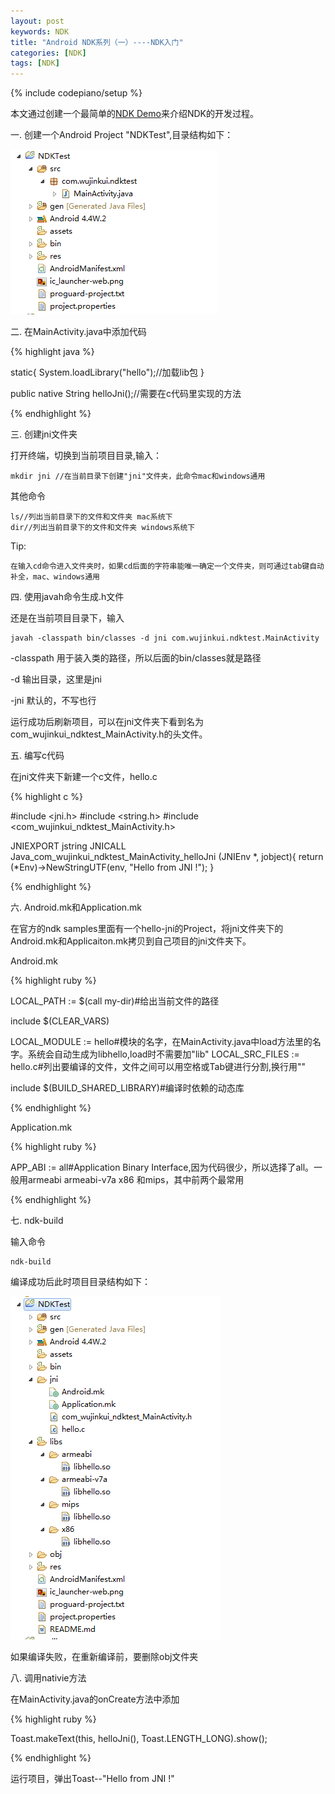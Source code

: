 ```yaml
---
layout: post
keywords: NDK
title: "Android NDK系列（一）----NDK入门"
categories: [NDK]
tags: [NDK]
---
```

{% include codepiano/setup %}

本文通过创建一个最简单的[NDK Demo](https://github.com/kui2015/NDKTest)来介绍NDK的开发过程。

一. 创建一个Android Project "NDKTest",目录结构如下：

<img src="/image/NDKTest_Package_Explorer.png" />

二. 在MainActivity.java中添加代码

{% highlight java %}

static{
	System.loadLibrary("hello");//加载lib包
}

public native String helloJni();//需要在c代码里实现的方法
	
{% endhighlight %}

三. 创建jni文件夹

打开终端，切换到当前项目目录,输入：

	mkdir jni //在当前目录下创建"jni"文件夹，此命令mac和windows通用

其他命令

	ls//列出当前目录下的文件和文件夹 mac系统下
	dir//列出当前目录下的文件和文件夹 windows系统下

Tip:

	在输入cd命令进入文件夹时，如果cd后面的字符串能唯一确定一个文件夹，则可通过tab键自动补全，mac、windows通用

四. 使用javah命令生成.h文件

还是在当前项目目录下，输入

	javah -classpath bin/classes -d jni com.wujinkui.ndktest.MainActivity
	
-classpath 用于装入类的路径，所以后面的bin/classes就是路径

-d         输出目录，这里是jni

-jni       默认的，不写也行

运行成功后刷新项目，可以在jni文件夹下看到名为com_wujinkui_ndktest_MainActivity.h的头文件。

五. 编写c代码

在jni文件夹下新建一个c文件，hello.c

{% highlight c %}

#include <jni.h>
#include <string.h>
#include <com_wujinkui_ndktest_MainActivity.h>

JNIEXPORT jstring JNICALL Java_com_wujinkui_ndktest_MainActivity_helloJni
  (JNIEnv *, jobject){
	return (*Env)->NewStringUTF(env, "Hello from JNI !");
}

{% endhighlight %}

六. Android.mk和Application.mk

在官方的ndk samples里面有一个hello-jni的Project，将jni文件夹下的Android.mk和Applicaiton.mk拷贝到自己项目的jni文件夹下。

Android.mk

{% highlight ruby %}

LOCAL_PATH := $(call my-dir)#给出当前文件的路径

include $(CLEAR_VARS)

LOCAL_MODULE    := hello#模块的名字，在MainActivity.java中load方法里的名字。系统会自动生成为libhello,load时不需要加"lib"
LOCAL_SRC_FILES := hello.c#列出要编译的文件，文件之间可以用空格或Tab键进行分割,换行用"\"

include $(BUILD_SHARED_LIBRARY)#编译时依赖的动态库

{% endhighlight %}

Application.mk

{% highlight ruby %}

APP_ABI := all#Application Binary Interface,因为代码很少，所以选择了all。一般用armeabi armeabi-v7a x86 和mips，其中前两个最常用

{% endhighlight %}

七. ndk-build

输入命令

	ndk-build

编译成功后此时项目目录结构如下：

<img src="/image/After_Compile.png" />

如果编译失败，在重新编译前，要删除obj文件夹

八. 调用nativie方法

在MainActivity.java的onCreate方法中添加

{% highlight ruby %}

Toast.makeText(this, helloJni(), Toast.LENGTH_LONG).show();

{% endhighlight %}

运行项目，弹出Toast--"Hello from JNI !"
